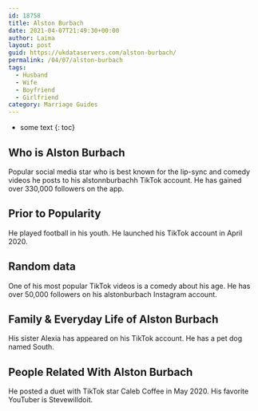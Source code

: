 ```yaml
---
id: 18758
title: Alston Burbach
date: 2021-04-07T21:49:30+00:00
author: Laima
layout: post
guid: https://ukdataservers.com/alston-burbach/
permalink: /04/07/alston-burbach
tags:
  - Husband
  - Wife
  - Boyfriend
  - Girlfriend
category: Marriage Guides
---
```


* some text
{: toc}


## Who is Alston Burbach
                  
                  
                  
Popular social media star who is best known for the lip-sync and comedy videos he posts to his alstonnburbachh TikTok account. He has gained over 330,000 followers on the app. 
                  
              
            
              
            
                
                
                
## Prior to Popularity
                  
                  
                  
He played football in his youth. He launched his TikTok account in April 2020. 
                  
              
            
              
            
                
                
                
## Random data
                  
                  
                  
One of his most popular TikTok videos is a comedy about his age. He has over 50,000 followers on his alstonburbach Instagram account. 
                  
              
            
              
            
                
                
                
## Family & Everyday Life of Alston Burbach
                  
                  
                  
His sister Alexia has appeared on his TikTok account. He has a pet dog named South. 
                  
              
            
              
            
                
                
                
## People Related With Alston Burbach
                  
                  
                  
He posted a duet with TikTok star Caleb Coffee in May 2020. His favorite YouTuber is Stevewilldoit. 
                  
              
            
              
            
                
              
            
              
              
            
            
              
            
          
          
          